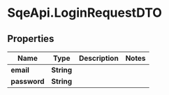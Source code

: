 # SqeApi.LoginRequestDTO

## Properties

Name | Type | Description | Notes
------------ | ------------- | ------------- | -------------
**email** | **String** |  | 
**password** | **String** |  | 


